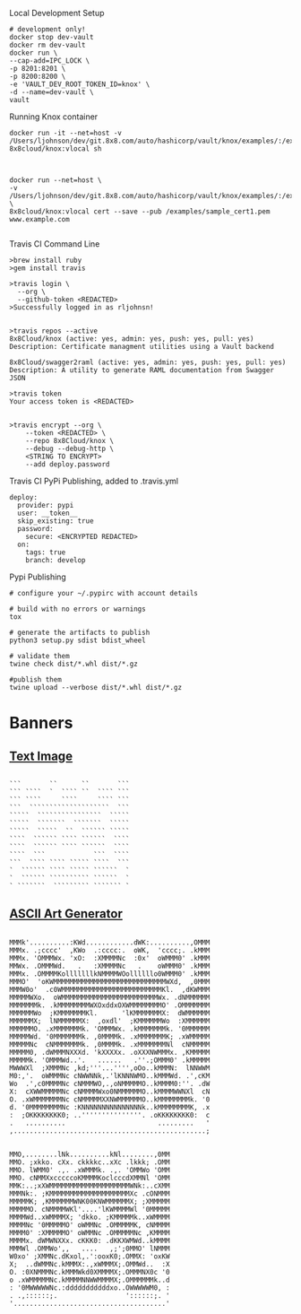 
Local Development Setup

```shell script
# development only!
docker stop dev-vault
docker rm dev-vault
docker run \
--cap-add=IPC_LOCK \
-p 8201:8201 \
-p 8200:8200 \
-e 'VAULT_DEV_ROOT_TOKEN_ID=knox' \
-d --name=dev-vault \
vault

```

Running Knox container

```shell script
docker run -it --net=host -v /Users/ljohnson/dev/git.8x8.com/auto/hashicorp/vault/knox/examples/:/examples 8x8cloud/knox:vlocal sh



docker run --net=host \
-v /Users/ljohnson/dev/git.8x8.com/auto/hashicorp/vault/knox/examples/:/examples \
8x8cloud/knox:vlocal cert --save --pub /examples/sample_cert1.pem www.example.com


```

Travis CI Command Line

```
>brew install ruby
>gem install travis

>travis login \
  --org \
  --github-token <REDACTED>
>Successfully logged in as rljohnsn!
 

>travis repos --active
8x8Cloud/knox (active: yes, admin: yes, push: yes, pull: yes)
Description: Certificate managment utilities using a Vault backend

8x8Cloud/swagger2raml (active: yes, admin: yes, push: yes, pull: yes)
Description: A utility to generate RAML documentation from Swagger JSON

>travis token
Your access token is <REDACTED>


>travis encrypt --org \
	--token <REDACTED> \
	--repo 8x8Cloud/knox \
	--debug --debug-http \
	<STRING TO ENCRYPT>
	--add deploy.password

```

Travis CI PyPi Publishing, added to .travis.yml

```
deploy:
  provider: pypi
  user: __token__
  skip_existing: true
  password:
    secure: <ENCRYPTED REDACTED>
  on:
    tags: true
    branch: develop
```


Pypi Publishing

```
# configure your ~/.pypirc with account details

# build with no errors or warnings
tox

# generate the artifacts to publish
python3 setup.py sdist bdist_wheel

# validate them
twine check dist/*.whl dist/*.gz

#publish them
twine upload --verbose dist/*.whl dist/*.gz
```


# Banners


## [Text Image](https://www.text-image.com/convert/pic2ascii.cgi)

```

```       ``      ``       ```
``` ````  `  ```` ``  ```` ```
``` ````     ````     ```` ```
```  ````````````````````  ```
`````  ````````````````  `````
`````  ```````  ```````  `````
`````  `````  ``  `````` `````
````  `````` ```` ``````  ````
````  `````` ```` ``````  ````
````  ```            ```  ````
```  ```` ```` ````` ````  ```
`  `````` ```` ````` ``````  `
`  `````` `````````` ``````  `
` ```````  ````````` ``````` `

```

## [ASCII Art Generator](https://www.ascii-art-generator.org/)

```

MMMk'..........:KWd............dWK:..........,OMMM
MMMx. .;cccc'  ,KWo  .:cccc:.  oWK,  'cccc;. .kMMM
MMMx. 'OMMMWx. 'xO:  :XMMMMNc  :0x'  oWMMM0' .kMMM
MMWx. .OMMMWd.   .   :XMMMMNc   .    oWMMM0' .kMMM
MMMx. .OMMMMKolllllllkNMMMMWOollllllo0WMMM0' .kMMM
MMMO'  'oKWMMMMMMMMMMMMMMMMMMMMMMMMMMMMWXd,  ,0MMM
MMMW0o'  .c0WMMMMMMMMMMMMMMMMMMMMMMMMMKl.  ,dKWMMM
MMMMMWXo.  oWMMMMMMMMMMMMMMMMMMMMMMMMWx. .dNMMMMMM
MMMMMMMk. .kMMMMMMMMWXOxddxOXWMMMMMMMMO' .OMMMMMMM
MMMMMMWo  ;KMMMMMMMKl.      'lKMMMMMMMX:  dWMMMMMM
MMMMMMX;  lNMMMMMMX:  ,oxdl'  ;KMMMMMMWo  :XMMMMMM
MMMMMMO. .xMMMMMMMk. 'OMMMWx. .kMMMMMMMk. '0MMMMMM
MMMMMWd. '0MMMMMMMk. ,0MMMMk. .xMMMMMMMK; .xWMMMMM
MMMMMNc  cNMMMMMMMk. ,0MMMMk. .xMMMMMMMNl  cNMMMMM
MMMMM0, .dWMMMNXXXd. 'kXXXXx. .oXXXNWMMMx. ,KMMMMM
MMMMMk. 'OMMMWd..'.   ......   .''.;OMMM0' .kMMMMM
MWWWXl  ;XMMMNc ,kd;'''...'''',oOo..kMMMN:  lNNWWM
M0:,'.  oWMMMNc cNWWNNk,.'lKNNNWMO..kMMMWd. .',cKM
Wo  .',c0MMMMNc cNMMMWO,.,oNMMMMMO..kMMMM0:''. .dW
X:  cXWWMMMMMNc cNMMMMWxo0NMMMMMMO..kMMMMWWNXl  cN
O. .xWMMMMMMMNc cNMMMMMXXNWMMMMMMO..kMMMMMMMMk. '0
d. '0MMMMMMMMNc :KNNNNNNNNNNNNNNNk..kMMMMMMMMK, .x
:  ;OKKKKKKKK0; ..'''''''''''''''. .oKKKKKKKK0:  c
.   ..........                       .........   '
,................................................;

```



```

MMO,........lNk..........kNl........,0MM
MMO. ;xkko. cXx. ckkkkc..xXc .lkkk; .OMM
MMO. lWMM0' .,. .xWMMMk. .,. 'OMMWo 'OMM
MMO. cNMMXxcccccoKMMMMKoclcccdXMMNl 'OMM
MMK:..;xXWMMMMMMMMMMMMMMMMMMMMWNk:..cXMM
MMMNk:. ;KMMMMMMMMMMMMMMMMMMMMXc .cONMMM
MMMMMK; ,KMMMMMMWNK00KNWMMMMMMX; ;XMMMMM
MMMMMO. cNMMMMWKl'....'lKWMMMMWl '0MMMMM
MMMMWd..xWMMMMX; 'dkko. ;KMMMMMk..xWMMMM
MMMMNc '0MMMMMO' oWMMNc .OMMMMMK, cNMMMM
MMMM0' :XMMMMMO' oWMMNc .OMMMMMNc ,KMMMM
MMMMx. dWMWNXXx. cKKK0: .dKKXWMWd..kMMMM
MMMWl .OMMWo',,   ....   ,;';0MMO' lNMMM
W0xo' ;XMMNc.dKxol,.':ooxK0;.OMMX: 'oxKW
X;  ..dWMMNc.kMMMX:.,xWMMMX;.OMMWd..  :X
O. :0XNMMMNc.kMMMWkd0XMMMMX;.OMMMNX0c '0
o .xWMMMMMNc.kMMMMNNWWMMMMX;.OMMMMMMk..d
: '0MWWWWWNc.:dddddddddddxo..OWWWWWM0, :
. .,::::::;.                 '::::::;. '
'......................................'


```


